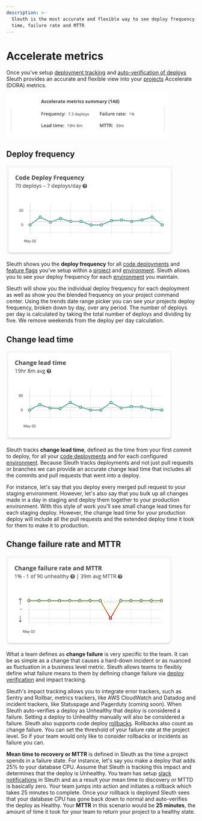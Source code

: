 ```yaml
---
description: >-
  Sleuth is the most accurate and flexible way to see deploy frequency, lead
  time, failure rate and MTTR
---
```


# Accelerate metrics

Once you've setup [deployment tracking](modeling-your-deployments/) and [auto-verification of deploys](auto-verify-your-deploys/) Sleuth provides an accurate and flexible view into your [projects](modeling-your-deployments/projects/) Accelerate \(DORA\) metrics. 

![](.gitbook/assets/summary.png)

## Deploy frequency

![](.gitbook/assets/frequency.png)

Sleuth shows you the **deploy frequency** for all [code deployments](modeling-your-deployments/code-deployments/) and [feature flags](modeling-your-deployments/feature-flags.md) you've setup within a [project](modeling-your-deployments/projects/) and [environment](modeling-your-deployments/environment-support.md). Sleuth allows you to see your deploy frequency for each [environment](modeling-your-deployments/environment-support.md) you maintain.

Sleuth will show you the individual deploy frequency for each deployment as well as show you the blended frequency on your project command center. Using the trends date range picker you can see your projects deploy frequency, broken down by day, over any period. The number of deploys per day is calculated by taking the total number of deploys and dividing by five. We remove weekends from the deploy per day calculation.

## Change lead time

![](.gitbook/assets/change-lead.png)

Sleuth tracks **change lead time**, defined as the time from your first commit to deploy, for all your [code deployments](modeling-your-deployments/code-deployments/) and for each configured [environment](modeling-your-deployments/environment-support.md). Because Sleuth tracks deployments and not just pull requests or branches we can provide an accurate change lead time that includes all the commits and pull requests that went into a deploy. 

For instance, let's say that you deploy every merged pull request to your staging environment. However, let's also say that you bulk up all changes made in a day in staging and deploy them together to your production environment. With this style of work you'll see small change lead times for each staging deploy. However, the change lead time for your production deploy will include all the pull requests and the extended deploy time it took for them to make it to production. 

## Change failure rate and MTTR

![](.gitbook/assets/change-failure.png)

What a team defines as **change failure** is very specific to the team. It can be as simple as a change that causes a hard-down incident or as nuanced as fluctuation in a business level metric. Sleuth allows teams to flexibly define what failure means to them by defining change failure via [deploy verification](auto-verify-your-deploys/) and impact tracking.

Sleuth's impact tracking allows you to integrate error trackers, such as Sentry and Rollbar, metrics trackers, like AWS CloudWatch and Datadog and incident trackers, like Statuspage and Pagerduty \(coming soon\). When Sleuth auto-verifies a deploy as Unhealthy that deploy is considered a failure. Setting a deploy to Unhealthy manually will also be considered a failure. Sleuth also supports code deploy [rollbacks](modeling-your-deployments/code-deployments/rollbacks.md). Rollbacks also count as change failure. You can set the threshold of your failure rate at the project level. So if your team would only like to consider rollbacks or incidents as failure you can.

**Mean time to recovery or MTTR** is defined in Sleuth as the time a project spends in a failure state. For instance, let's say you make a deploy that adds 25% to your database CPU. Assume that Sleuth is tracking this impact and determines that the deploy is Unhealthy. You team has setup [slack notifications](modeling-your-deployments/projects/notifications.md) in Sleuth and as a result your mean time to discovery or MTTD is basically zero. Your team jumps into action and initiates a rollback which takes 25 minutes to complete. Once your rollback is deployed Sleuth sees that your database CPU has gone back down to normal and auto-verifies the deploy as Healthy. Your **MTTR** in this scenario would be **25 minutes**, the amount of time it took for your team to return your project to a healthy state.



